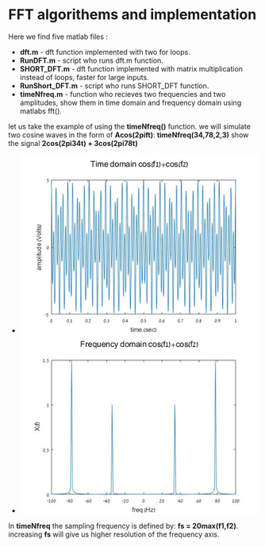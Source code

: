 # FFT algorithems and implementation #
Here we find five matlab files :
* **dft.m** - dft function implemented with two for loops.
* **RunDFT.m** - script who runs dft.m function.
* **SHORT_DFT.m** - dft function implemented with matrix multiplication  instead of loops, faster for large inputs.
* **RunShort_DFT.m** - script who runs SHORT_DFT function.
* **timeNfreq.m** - function who recieves two frequencies and two amplitudes, show them in time domain and frequency domain using matlabs fft().

let us take the example of using the **timeNfreq()** function.
we will simulate two cosine waves in the form of **Acos(2pift)**:
**timeNfreq(34,78,2,3)** show the signal **2cos(2pi34t) + 3cos(2pi78t)**
* ![picture alt](https://github.com/amitsason/Digital-Signal-Processing-DSP-/blob/master/DFT/time%20domain.jpg)
* ![picture alt](https://github.com/amitsason/Digital-Signal-Processing-DSP-/blob/master/DFT/freq%20domain.jpg)

In **timeNfreq** the sampling frequency is defined by: **fs = 20max(f1,f2)**.
increasing **fs** will give us higher resolution of the frequency axis. 
